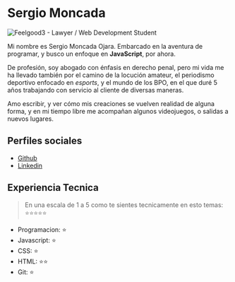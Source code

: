 # Sergio Moncada

![Feelgood3 - Lawyer / Web Development Student](https://avatars.githubusercontent.com/u/105378382?v=4)

Mi nombre es Sergio Moncada Ojara. Embarcado en la aventura de programar, y busco un enfoque en **JavaScript**, por ahora.

De profesión, soy abogado con énfasis en derecho penal, pero mi vida me ha llevado también por el camino de la locución amateur, el periodismo deportivo enfocado en _esports_, y el mundo de los BPO, en el que duré 5 años trabajando con servicio al cliente de diversas maneras.

Amo escribir, y ver cómo mis creaciones se vuelven realidad de alguna forma, y en mi tiempo libre me acompañan algunos videojuegos, o salidas a nuevos lugares.

## Perfiles sociales

- [Github](https://github.com/Feelgood3)
- [Linkedin](https://www.linkedin.com/in/sergio-andr%C3%A9s-moncada-ojara-a16252180/)


## Experiencia Tecnica
> En una escala de 1 a 5 como te sientes tecnicamente en esto temas:  ⭐️⭐️⭐️⭐️⭐️

- Programacion: ⭐️
- Javascript: ⭐️
- CSS: ⭐️
- HTML: ⭐️⭐️
- Git: ⭐️